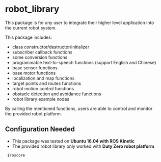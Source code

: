 robot_library
==================
This package is for any user to integrate their higher level application into the current robot system.

This package includes:
  * class constructor/destructor/initializer
  * subscriber callback functions
  * some conversion functions
  * programmable text-to-speech functions (support English and Chinese)
  * base sensor functions
  * base motor functions
  * localization and map functions
  * target points and routes functions
  * robot motion control functions
  * obstacle detection and avoidance functions
  * robot library example nodes
  
By calling the mentioned functions, users are able to control and monitor the provided robot platform.

## Configuration Needed
 * This package was tested on <strong> Ubuntu 16.04 with ROS Kinetic </strong>
 * The provided robot library only worked with <strong> Duty Zero robot platform </strong>

```
 $roscore
```
